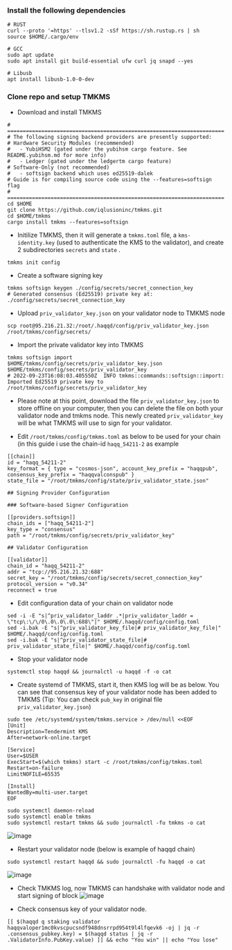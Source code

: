 ### Install the following dependencies
```
# RUST
curl --proto '=https' --tlsv1.2 -sSf https://sh.rustup.rs | sh
source $HOME/.cargo/env

# GCC
sudo apt update
sudo apt install git build-essential ufw curl jq snapd --yes

# Libusb
apt install libusb-1.0-0-dev
```

### Clone repo and setup TMKMS
- Download and install TMKMS
```
# ======================================================================
# The following signing backend providers are presently supported:
# Hardware Security Modules (recommended)
#   - YubiHSM2 (gated under the yubihsm cargo feature. See README.yubihsm.md for more info)
#   - Ledger (gated under the ledgertm cargo feature)
# Software-Only (not recommended)
#   - softsign backend which uses ed25519-dalek
# Guide is for compiling source code using the --features=softsign flag
# ======================================================================
cd $HOME
git clone https://github.com/iqlusioninc/tmkms.git
cd $HOME/tmkms
cargo install tmkms --features=softsign
```
- Initilize TMKMS, then it will generate a `tmkms.toml` file, a `kms-identity.key` (used to authenticate the KMS to the validator), and create 2 subdirectories `secrets` and `state` .
```
tmkms init config
```

- Create a software signing key
```
tmkms softsign keygen ./config/secrets/secret_connection_key
# Generated consensus (Ed25519) private key at: ./config/secrets/secret_connection_key
```

- Upload `priv_validator_key.json` on your validator node to TMKMS node
```
scp root@95.216.21.32:/root/.haqqd/config/priv_validator_key.json /root/tmkms/config/secrets/
```

- Import the private validator key into TMKMS
```
tmkms softsign import $HOME/tmkms/config/secrets/priv_validator_key.json $HOME/tmkms/config/secrets/priv_validator_key
# 2022-09-23T16:08:03.405550Z  INFO tmkms::commands::softsign::import: Imported Ed25519 private key to /root/tmkms/config/secrets/priv_validator_key
```

- Please note at this point, download the file `priv_validator_key.json` to store offline on your computer, then you can delete the file on both your validator node and tmkms node. This newly created `priv_validator_key` will be what TMKMS will use to sign for your validator. 

- Edit `/root/tmkms/config/tmkms.toml` as below to be used for your chain (in this guide i use the chain-id `haqq_54211-2` as example
```
[[chain]]
id = "haqq_54211-2"
key_format = { type = "cosmos-json", account_key_prefix = "haqqpub", consensus_key_prefix = "haqqvalconspub" }
state_file = "/root/tmkms/config/state/priv_validator_state.json"

## Signing Provider Configuration

### Software-based Signer Configuration

[[providers.softsign]]
chain_ids = ["haqq_54211-2"]
key_type = "consensus"
path = "/root/tmkms/config/secrets/priv_validator_key"

## Validator Configuration

[[validator]]
chain_id = "haqq_54211-2"
addr = "tcp://95.216.21.32:688"
secret_key = "/root/tmkms/config/secrets/secret_connection_key"
protocol_version = "v0.34"
reconnect = true
```

- Edit configuration data of your chain on validator node
```
sed -i -E "s|^priv_validator_laddr .*|priv_validator_laddr = \"tcp\:\/\/0\.0\.0\.0\:688\"|" $HOME/.haqqd/config/config.toml
sed -i.bak -E "s|^priv_validator_key_file|# priv_validator_key_file|" $HOME/.haqqd/config/config.toml
sed -i.bak -E "s|^priv_validator_state_file|# priv_validator_state_file|" $HOME/.haqqd/config/config.toml
```

- Stop your validator node
```
systemctl stop haqqd && journalctl -u haqqd -f -o cat
```

- Create systemd of TMKMS, start it, then KMS log will be as below. You can see that consensus key of your validator node has been added to TMKMS (Tip: You can check `pub_key` in original file `priv_validator_key.json`)
```
sudo tee /etc/systemd/system/tmkms.service > /dev/null <<EOF
[Unit]
Description=Tendermint KMS
After=network-online.target

[Service]
User=$USER
ExecStart=$(which tmkms) start -c /root/tmkms/config/tmkms.toml
Restart=on-failure
LimitNOFILE=65535

[Install]
WantedBy=multi-user.target
EOF

sudo systemctl daemon-reload
sudo systemctl enable tmkms
sudo systemctl restart tmkms && sudo journalctl -fu tmkms -o cat
```
![image](https://user-images.githubusercontent.com/91453629/192078229-35177f32-e818-43c6-81c6-ad28f427aa62.png)

- Restart your validator node (below is example of haqqd chain)
```
sudo systemctl restart haqqd && sudo journalctl -fu haqqd -o cat
```
![image](https://user-images.githubusercontent.com/91453629/192012024-8a8483ad-ef4a-47fe-a6dd-79bfcfac44dd.png)

- Check TMKMS log, now TMKMS can handshake with validator node and start signing of block
![image](https://user-images.githubusercontent.com/91453629/192043665-e96206f3-1956-4321-98f6-3b4361fc24f3.png)

- Check consensus key of your validator node. 
```
[[ $(haqqd q staking validator haqqvaloper1mc0kvscpucsndf948dnsrrpd954t9l4lfqevk6 -oj | jq -r .consensus_pubkey.key) = $(haqqd status | jq -r .ValidatorInfo.PubKey.value) ]] && echo "You win" || echo "You lose"
```


